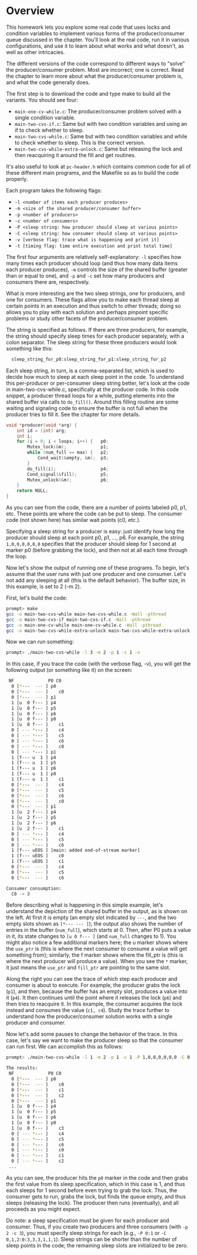 
# Overview

This homework lets you explore some real code that uses locks and condition
variables to implement various forms of the producer/consumer queue discussed
in the chapter. You'll look at the real code, run it in various
configurations, and use it to learn about what works and what doesn't, as well
as other intricacies.

The different versions of the code correspond to different ways to "solve"
the producer/consumer problem. Most are incorrect; one is correct.  Read the
chapter to learn more about what the producer/consumer problem is, and what
the code generally does.

The first step is to download the code and type make to build all the
variants. You should see four:
- `main-one-cv-while.c`: The producer/consumer problem solved with a
single condition variable.
- `main-two-cvs-if.c`: Same but with two condition variables and using
an if to check whether to sleep.
- `main-two-cvs-while.c`: Same but with two condition variables and while to
check whether to sleep. This is the correct version.
- `main-two-cvs-while-extra-unlock.c`: Same but releasing the lock and
then reacquiring it around the fill and get routines.

It's also useful to look at `pc-header.h` which contains common code for
all of these different main programs, and the Makefile so as to build the
code properly.

Each program takes the following flags: 
- `-l <number of items each producer produces>`
- `-m <size of the shared producer/consumer buffer>`
- `-p <number of producers>`
- `-c <number of consumers>`
- `-P <sleep string: how producer should sleep at various points>`
- `-C <sleep string: how consumer should sleep at various points>`
- `-v [verbose flag: trace what is happening and print it]`
- `-t [timing flag: time entire execution and print total time]`



The first four arguments are relatively self-explanatory: `-l` specifies how
many times each producer should loop (and thus how many data items each
producer produces), `-m` controls the size of the shared buffer (greater than or
equal to one), and `-p` and `-c` set how many producers and consumers there are,
respectively.

What is more interesting are the two sleep strings, one for producers, and one
for consumers. These flags allow you to make each thread sleep at certain
points in an execution and thus switch to other threads; doing so allows you
to play with each solution and perhaps pinpoint specific problems or study
other facets of the producer/consumer problem.

The string is specified as follows. If there are three producers, for example,
the string should specify sleep times for each producer separately, with a 
colon separator. The sleep string for these three producers would look
something like this:

```sh
  sleep_string_for_p0:sleep_string_for_p1:sleep_string_for_p2
```

Each sleep string, in turn, is a comma-separated list, which is used to
decide how much to sleep at each sleep point in the code. To understand this
per-producer or per-consumer sleep string better, let's look at the code in
main-two-cvs-while.c, specifically at the producer code. In this code
snippet, a producer thread loops for a while, putting elements into the shared
buffer via calls to `do_fill()`. Around this filling routine are some
waiting and signaling code to ensure the buffer is not full when the producer
tries to fill it. See the chapter for more details.

```c
void *producer(void *arg) {
    int id = (int) arg;
    int i;
    for (i = 0; i < loops; i++) {   p0;
        Mutex_lock(&m);             p1;
        while (num_full == max) {   p2;
            Cond_wait(&empty, &m);  p3;
        }
        do_fill(i);                 p4;
        Cond_signal(&fill);         p5;
        Mutex_unlock(&m);           p6;
    }
    return NULL;
}
```

As you can see from the code, there are a number of points labeled p0, p1,
etc. These points are where the code can be put to sleep. The consumer code
(not shown here) has similar wait points (c0, etc.).

Specifying a sleep string for a producer is easy: just identify how long the
producer should sleep at each point p0, p1, ..., p6. For example, the string
`1,0,0,0,0,0,0` specifies that the producer should sleep for 1 second at marker
p0 (before grabbing the lock), and then not at all each time through the loop.

Now let's show the output of running one of these programs.  To begin, let's
assume that the user runs with just one producer and one consumer. Let's not
add any sleeping at all (this is the default behavior). The buffer 
size, in this example, is set to 2 (-m 2).

First, let's build the code:

```sh
prompt> make
gcc -o main-two-cvs-while main-two-cvs-while.c -Wall -pthread
gcc -o main-two-cvs-if main-two-cvs-if.c -Wall -pthread
gcc -o main-one-cv-while main-one-cv-while.c -Wall -pthread
gcc -o main-two-cvs-while-extra-unlock main-two-cvs-while-extra-unlock.c -Wall -pthread
```

Now we can run something:

```sh
prompt> ./main-two-cvs-while -l 3 -m 2 -p 1 -c 1 -v
```

In this case, if you trace the code (with the verbose flag, -v), you will get
the following output (or something like it) on the screen:

```sh
 NF             P0 C0
  0 [*---  --- ] p0
  0 [*---  --- ]    c0
  0 [*---  --- ] p1
  1 [u  0 f--- ] p4
  1 [u  0 f--- ] p5
  1 [u  0 f--- ] p6
  1 [u  0 f--- ] p0
  1 [u  0 f--- ]    c1
  0 [ --- *--- ]    c4
  0 [ --- *--- ]    c5
  0 [ --- *--- ]    c6
  0 [ --- *--- ]    c0
  0 [ --- *--- ] p1
  1 [f--- u  1 ] p4
  1 [f--- u  1 ] p5
  1 [f--- u  1 ] p6
  1 [f--- u  1 ] p0
  1 [f--- u  1 ]    c1
  0 [*---  --- ]    c4
  0 [*---  --- ]    c5
  0 [*---  --- ]    c6
  0 [*---  --- ]    c0
  0 [*---  --- ] p1
  1 [u  2 f--- ] p4
  1 [u  2 f--- ] p5
  1 [u  2 f--- ] p6
  1 [u  2 f--- ]    c1
  0 [ --- *--- ]    c4
  0 [ --- *--- ]    c5
  0 [ --- *--- ]    c6
  1 [f--- uEOS ] [main: added end-of-stream marker]
  1 [f--- uEOS ]    c0
  1 [f--- uEOS ]    c1
  0 [*---  --- ]    c4
  0 [*---  --- ]    c5
  0 [*---  --- ]    c6

Consumer consumption:
  C0 -> 3
```

Before describing what is happening in this simple example, let's
understand the depiction of the shared buffer in the output, as is
shown on the left. At first it is empty (an empty slot indicated by
`---`, and the two empty slots shown as `[*--- --- ]`); the output
also shows the number of entries in the buffer (`num_full`), which
starts at 0. Then, after P0 puts a value in it, its state changes to
`[u 0 f--- ]` (and `num_full` changes to 1). You might also notice a
few additional markers here; the u marker shows where the `use_ptr` is
(this is where the next consumer to consume a value will get something
from); similarly, the f marker shows where the fill_ptr is (this is
where the next producer will produce a value). When you see the `*`
marker, it just means the `use_ptr` and `fill_ptr` are pointing to the
same slot.

Along the right you can see the trace of which step each producer and
consumer is about to execute. For example, the producer grabs the lock
(`p1`), and then, because the buffer has an empty slot, produces a
value into it (`p4`). It then continues until the point where it
releases the lock (`p6`) and then tries to reacquire it. In this
example, the consumer acquires the lock instead and consumes the value
(`c1, c4`). Study the trace further to understand how the
producer/consumer solution works with a single producer and consumer.

Now let's add some pauses to change the behavior of the trace. In this case,
let's say we want to make the producer sleep so that the consumer can run
first. We can accomplish this as follows: 

```sh
prompt> ./main-two-cvs-while -l 1 -m 2 -p 1 -c 1 -P 1,0,0,0,0,0,0 -C 0 -v

The results:
 NF             P0 C0
  0 [*---  --- ] p0
  0 [*---  --- ]    c0
  0 [*---  --- ]    c1
  0 [*---  --- ]    c2
  0 [*---  --- ] p1
  1 [u  0 f--- ] p4
  1 [u  0 f--- ] p5
  1 [u  0 f--- ] p6
  1 [u  0 f--- ] p0
  1 [u  0 f--- ]    c3
  0 [ --- *--- ]    c4
  0 [ --- *--- ]    c5
  0 [ --- *--- ]    c6
  0 [ --- *--- ]    c0
  0 [ --- *--- ]    c1
  0 [ --- *--- ]    c2
 ...
```

As you can see, the producer hits the `p0` marker in the code and then grabs
the first value from its sleep specification, which in this case is 1, and
thus each sleeps for 1 second before even trying to grab the lock. Thus, the
consumer gets to run, grabs the lock, but finds the queue empty, and thus
sleeps (releasing the lock). The producer then runs (eventually), and all
proceeds as you might expect.

Do note: a sleep specification must be given for each producer and
consumer. Thus, if you create two producers and three consumers (with
`-p 2 -c 3`), you must specify sleep strings for each (e.g., `-P 0:1`
or `-C 0,1,2:0:3,3,3,1,1,1`). Sleep strings can be shorter than the
number of sleep points in the code; the remaining sleep slots are
initialized to be zero.


